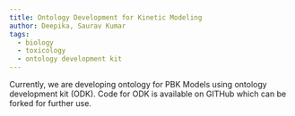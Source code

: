 ```yaml
---
title: Ontology Development for Kinetic Modeling
author: Deepika, Saurav Kumar
tags:
  - biology
  - toxicology
  - ontology development kit
---
```


Currently, we are developing ontology for PBK Models using ontology development kit (ODK). Code for ODK is available on GITHub which can be forked for further use.
